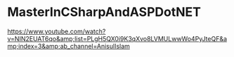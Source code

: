 # MasterInCSharpAndASPDotNET
https://www.youtube.com/watch?v=NIN2EUAT6qo&amp;list=PLgH5QX0i9K3qXvo8LVMULwwWo4PyJteQF&amp;index=3&amp;ab_channel=AnisulIslam
